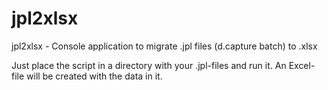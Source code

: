 # jpl2xlsx
jpl2xlsx - Console application to migrate .jpl files (d.capture batch) to .xlsx

Just place the script in a directory with your .jpl-files and run it. An Excel-file will be created with the data in it.
